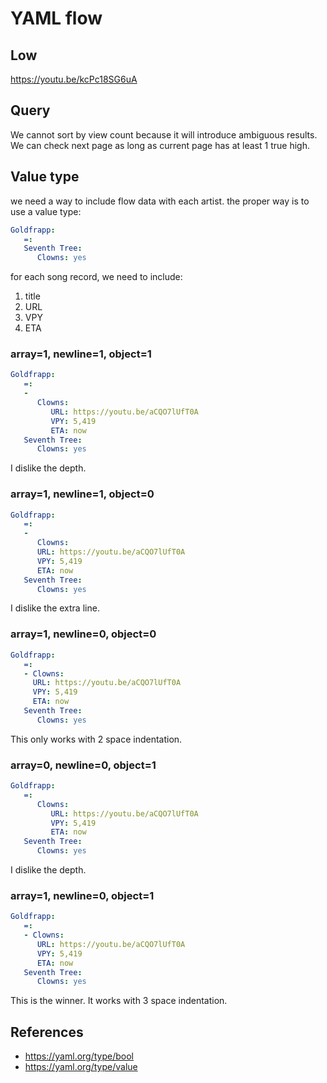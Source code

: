 YAML flow
=========

Low
-----

https://youtu.be/kcPc18SG6uA

Query
-----

We cannot sort by view count because it will introduce ambiguous results. We
can check next page as long as current page has at least 1 true high.

Value type
----------

we need a way to include flow data with each artist. the proper way is to use
a value type:

~~~yml
Goldfrapp:
   =:
   Seventh Tree:
      Clowns: yes
~~~

for each song record, we need to include:

1. title
2. URL
3. VPY
4. ETA

### array=1, newline=1, object=1

~~~yml
Goldfrapp:
   =:
   -
      Clowns:
         URL: https://youtu.be/aCQO7lUfT0A
         VPY: 5,419
         ETA: now
   Seventh Tree:
      Clowns: yes
~~~

I dislike the depth.

### array=1, newline=1, object=0

~~~yml
Goldfrapp:
   =:
   -
      Clowns:
      URL: https://youtu.be/aCQO7lUfT0A
      VPY: 5,419
      ETA: now
   Seventh Tree:
      Clowns: yes
~~~

I dislike the extra line.

### array=1, newline=0, object=0

~~~yml
Goldfrapp:
   =:
   - Clowns:
     URL: https://youtu.be/aCQO7lUfT0A
     VPY: 5,419
     ETA: now
   Seventh Tree:
      Clowns: yes
~~~

This only works with 2 space indentation.

### array=0, newline=0, object=1

~~~yml
Goldfrapp:
   =:
      Clowns:
         URL: https://youtu.be/aCQO7lUfT0A
         VPY: 5,419
         ETA: now
   Seventh Tree:
      Clowns: yes
~~~

I dislike the depth.

### array=1, newline=0, object=1

~~~yml
Goldfrapp:
   =:
   - Clowns:
      URL: https://youtu.be/aCQO7lUfT0A
      VPY: 5,419
      ETA: now
   Seventh Tree:
      Clowns: yes
~~~

This is the winner. It works with 3 space indentation.

References
----------

- https://yaml.org/type/bool
- https://yaml.org/type/value
